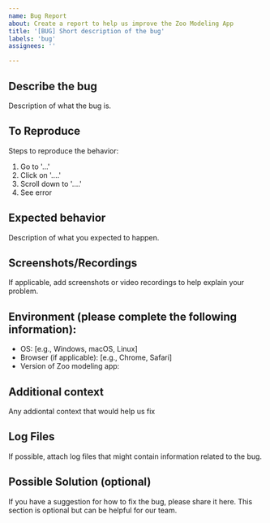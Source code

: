 ```yaml
---
name: Bug Report
about: Create a report to help us improve the Zoo Modeling App
title: '[BUG] Short description of the bug'
labels: 'bug'
assignees: ''

---
```


## Describe the bug
Description of what the bug is.

## To Reproduce
Steps to reproduce the behavior:
1. Go to '...'
2. Click on '....'
3. Scroll down to '....'
4. See error

## Expected behavior
Description of what you expected to happen.

## Screenshots/Recordings
If applicable, add screenshots or video recordings to help explain your problem.

## Environment (please complete the following information):
- OS: [e.g., Windows, macOS, Linux]
- Browser (if applicable): [e.g., Chrome, Safari]
- Version of Zoo modeling app:

## Additional context
Any addiontal context that would help us fix

## Log Files
If possible, attach log files that might contain information related to the bug.

## Possible Solution (optional)
If you have a suggestion for how to fix the bug, please share it here. This section is optional but can be helpful for our team.
